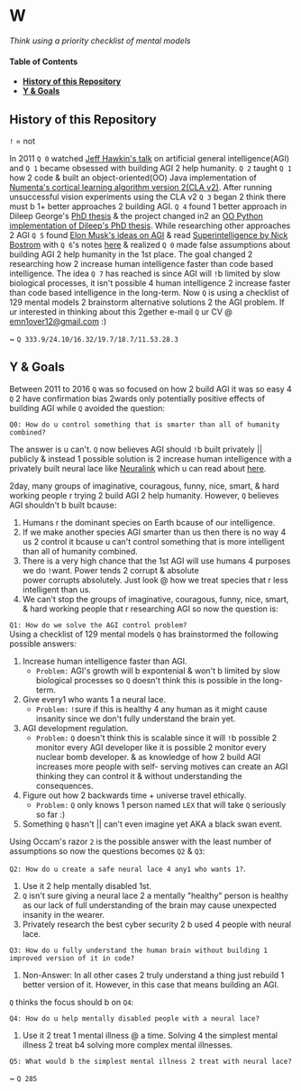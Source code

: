 # W

*Think using a priority checklist of mental models*  

#### Table of Contents
- **[History of this Repository](#history-of-this-repository)**
- **[Y & Goals](#y--goals)**

## History of this Repository

`!` = not

In 2011 `Q 0` watched [Jeff Hawkin's talk](https://www.ted.com/talks/jeff_hawkins_on_how_brain_science_will_change_computing) on artificial general intelligence(AGI) and `Q 1` became obsessed with building AGI 2 help humanity. `Q 2` taught `Q 1` how 2 code & built an object-oriented(OO) Java implementation of [Numenta's cortical learning algorithm version 2(CLA v2)](https://github.com/WalnutiQ/wAlnut/tree/MARK_II). After running unsuccessful vision experiments using the CLA v2 `Q 3` began 2 think there must b 1+ better approaches 2 building AGI. `Q 4` found 1 better approach in Dileep George's [PhD thesis](https://github.com/WalnutiQ/papers/blob/master/Dileep_George_PGM/HowTheBrainMightWork.pdf) & the project changed in2 an [OO Python implementation of Dileep's PhD thesis](https://github.com/WalnutiQ/wAlnut/tree/MARK_III). While researching other approaches 2 AGI `Q 5` found [Elon Musk's ideas on AGI](https://youtu.be/h0962biiZa4)
& read [Superintelligence by Nick Bostrom](https://www.amazon.com/Superintelligence-Dangers-Strategies-Nick-Bostrom/dp/1501227742) with `Q 6`'s notes [here](https://github.com/WalnutiQ/wAlnut/issues/345) & realized `Q 0` made false assumptions about building AGI 2 help humanity in the 1st place. The goal changed 2 researching how 2 increase human 
intelligence faster than code based intelligence. The idea `Q 7` has reached is since AGI will `!`b limited by slow biological processes, it isn't possible 4 human intelligence 2 increase faster than code based intelligence in the long-term. Now `Q` is using a checklist of 129 mental models 2 brainstorm alternative solutions 2 the AGI problem. If ur interested in thinking about this 2gether e-mail `Q` ur CV @ emn1over12@gmail.com :)

~ `Q 333.9/24.10/16.32/19.7/18.7/11.53.28.3`

## Y & Goals
Between 2011 to 2016 `Q` was so focused on how 2 build AGI it was so easy 4 `Q` 2 have confirmation bias 2wards only potentially positive effects of building AGI while `Q` avoided the question:
  
`Q0: How do u control something that is smarter than all of humanity combined?`

The answer is u can't. `Q` now believes AGI should `!`b built privately || publicly & instead 1 possible solution is 2 increase human intelligence with a privately built neural lace like [Neuralink](https://neuralink.com/) which u can read about [here](http://waitbutwhy.com/2017/04/neuralink.html). 

2day, many groups of imaginative, couragous, funny, nice, smart, & hard working people r trying 2 build AGI 2 help humanity. However, `Q` believes AGI shouldn't b built bcause:

1. Humans r the dominant species on Earth bcause of our intelligence.
2. If we make another species AGI smarter than us then there is no way 4 us 2 control it 
   bcause u can't control something that is more intelligent than all of humanity combined.
3. There is a very high chance that the 1st AGI will use humans 4 purposes we do `!`want. Power tends 2 corrupt & absolute   
   power corrupts absolutely. Just look @ how we treat species that r less intelligent than us.
4. We can't stop the groups of imaginative, couragous, funny, nice, smart, & hard working people that r researching AGI so now the question is:

`Q1: How do we solve the AGI control problem?`  
Using a checklist of 129 mental models `Q` has brainstormed the following possible answers:

1. Increase human intelligence faster than AGI. 
   - `Problem:` AGI's growth will b expontenial & won't b limited by slow biological processes so `Q` doesn't think this is 
     possible in the long-term. 
2. Give every1 who wants 1 a neural lace. 
   - `Problem:` `!`sure if this is healthy 4 any human as it might cause insanity since we don't fully understand the brain 
     yet. 
3. AGI development regulation.
   - `Problem:` `Q` doesn't think this is scalable since it will `!`b possible 2 monitor every AGI developer like it is 
     possible 2 monitor every nuclear bomb developer. & as knowledge of how 2 build AGI increases more people with self-
     serving motives can create an AGI thinking they can control it & without understanding the consequences.
4. Figure out how 2 backwards time + universe travel ethically.
   - `Problem:` `Q` only knows 1 person named `LEX` that will take `Q` seriously so far :) 
5. Something `Q` hasn't || can't even imagine yet AKA a black swan event. 

Using Occam's razor `2` is the possible answer with the least number of assumptions so now the questions becomes `Q2` & `Q3`:
  
`Q2: How do u create a safe neural lace 4 any1 who wants 1?`.

1. Use it 2 help mentally disabled 1st.
2. `Q` isn't sure giving a neural lace 2 a mentally "healthy" person is healthy as our lack of full understanding of the brain may cause unexpected insanity in the wearer.
3. Privately research the best cyber security 2 b used 4 people with neural lace. 

`Q3: How do u fully understand the human brain without building 1 improved version of it in code?`

1. Non-Answer: In all other cases 2 truly understand a thing just rebuild 1 better version of it. However, in this case that means building an AGI. 

`Q` thinks the focus should b on `Q4`:

`Q4: How do u help mentally disabled people with a neural lace?`

1. Use it 2 treat 1 mental illness @ a time. Solving 4 the simplest mental illness 2 treat b4 solving more complex mental illnesses.

`Q5: What would b the simplest mental illness 2 treat with neural lace?`

~ `Q 285`
